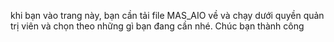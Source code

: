 khi bạn vào trang này, bạn cần tải file MAS_AIO về và chạy dưới quyền quản trị viên và chọn theo những gì bạn đang cần nhé. Chúc bạn thành công
